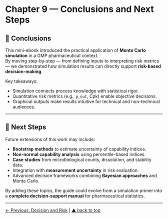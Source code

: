 # Chapter 9 — Conclusions and Next Steps

## 📌 Conclusions
This mini-ebook introduced the practical application of **Monte Carlo simulation** in a GMP pharmaceutical context.  
By moving step-by-step — from defining inputs to interpreting risk metrics — we demonstrated how simulation results can directly support **risk-based decision-making**.

Key takeaways:
- Simulation connects process knowledge with statistical rigor.
- Quantitative risk metrics (e.g., `p_out`, Cpk) enable objective decisions.
- Graphical outputs make results intuitive for technical and non-technical audiences.

---

## 🚀 Next Steps
Future extensions of this work may include:
- **Bootstrap methods** to estimate uncertainty of capability indices.
- **Non-normal capability analysis** using percentile-based indices.
- **Case studies** from microbiological counts, dissolution, and stability data.
- Integration with **measurement uncertainty** in risk evaluation.
- Advanced decision frameworks combining **Bayesian approaches** and Monte Carlo.

By adding these topics, the guide could evolve from a simulation primer into a **complete decision-support manual** for pharmaceutical statistics.

---

[← Previous: Decision and Risk](chapter08_decision-risk.md) | [▲ back to top](../#table-of-contents)
